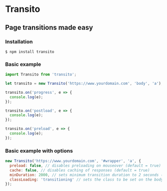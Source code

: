# Transito
## Page transitions made easy

### Installation

```ssh
$ npm install transito
```

### Basic example

```javascript
import Transito from 'transito';

let transito = new Transito('https://www.yourdomain.com', 'body', 'a');

transito.on('progress', e => {
  console.log(e);
});

transito.on('postload', e => {
  console.log(e);
});

transito.on('preload', e => {
  console.log(e);
});
```

### Basic example with options

```javascript
new Transito('https://www.yourdomain.com', '#wrapper', 'a', {
  preload: false, // disables preloading on mouseover (default = true)
  cache: false, // disables caching of responses (default = true)
  minDuration: 2000, // sets minimum transition duration to 2 seconds (default = 800)
  classLoading: 'transitioning' // sets the class to be set on the body to "transitioning" (default = "loading")
});

```